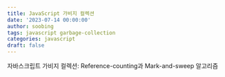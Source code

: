```yaml
---
title: JavaScript 가비지 컬렉션
date: '2023-07-14 00:00:00'
author: soobing
tags: javascript garbage-collection
categories: javascript
draft: false
---
```


자바스크립트 가비지 컬렉션: Reference-counting과 Mark-and-sweep 알고리즘